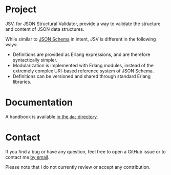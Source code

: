 # Project
JSV, for JSON Structural Validator, provide a way to validate the structure
and content of JSON data structures.

While similar to [JSON Schema](https://json-schema.org/) in intent, JSV is
different in the following ways:

- Definitions are provided as Erlang expressions, and are therefore
  syntactically simpler.
- Modularization is implemented with Erlang modules, instead of the extremely
  complex URI-based reference system of JSON Schema.
- Definitions can be versioned and shared through standard Erlang libraries.

# Documentation
A handbook is available [in the `doc`
directory](https://github.com/galdor/erl-jsv/blob/master/doc/handbook.md).

# Contact
If you find a bug or have any question, feel free to open a GitHub issue or to
contact me [by email](mailto:khaelin@gmail.com).

Please note that I do not currently review or accept any contribution.
